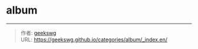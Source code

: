 # album



---

> 作者: [geekswg](https://github.com/geekswg)  
> URL: https://geekswg.github.io/categories/album/_index.en/  

